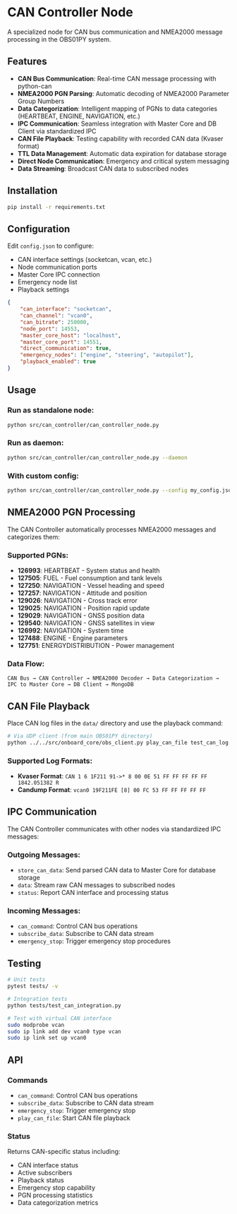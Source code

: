 # CAN Controller Node

A specialized node for CAN bus communication and NMEA2000 message processing in the OBS01PY system.

## Features

- **CAN Bus Communication**: Real-time CAN message processing with python-can
- **NMEA2000 PGN Parsing**: Automatic decoding of NMEA2000 Parameter Group Numbers
- **Data Categorization**: Intelligent mapping of PGNs to data categories (HEARTBEAT, ENGINE, NAVIGATION, etc.)
- **IPC Communication**: Seamless integration with Master Core and DB Client via standardized IPC
- **CAN File Playback**: Testing capability with recorded CAN data (Kvaser format)
- **TTL Data Management**: Automatic data expiration for database storage
- **Direct Node Communication**: Emergency and critical system messaging
- **Data Streaming**: Broadcast CAN data to subscribed nodes

## Installation

```bash
pip install -r requirements.txt
```

## Configuration

Edit `config.json` to configure:
- CAN interface settings (socketcan, vcan, etc.)
- Node communication ports
- Master Core IPC connection
- Emergency node list
- Playback settings

```json
{
    "can_interface": "socketcan",
    "can_channel": "vcan0",
    "can_bitrate": 250000,
    "node_port": 14553,
    "master_core_host": "localhost",
    "master_core_port": 14551,
    "direct_communication": true,
    "emergency_nodes": ["engine", "steering", "autopilot"],
    "playback_enabled": true
}
```

## Usage

### Run as standalone node:
```bash
python src/can_controller/can_controller_node.py
```

### Run as daemon:
```bash
python src/can_controller/can_controller_node.py --daemon
```

### With custom config:
```bash
python src/can_controller/can_controller_node.py --config my_config.json
```

## NMEA2000 PGN Processing

The CAN Controller automatically processes NMEA2000 messages and categorizes them:

### Supported PGNs:
- **126993**: HEARTBEAT - System status and health
- **127505**: FUEL - Fuel consumption and tank levels
- **127250**: NAVIGATION - Vessel heading and speed
- **127257**: NAVIGATION - Attitude and position
- **129026**: NAVIGATION - Cross track error
- **129025**: NAVIGATION - Position rapid update
- **129029**: NAVIGATION - GNSS position data
- **129540**: NAVIGATION - GNSS satellites in view
- **126992**: NAVIGATION - System time
- **127488**: ENGINE - Engine parameters
- **127751**: ENERGYDISTRIBUTION - Power management

### Data Flow:
```
CAN Bus → CAN Controller → NMEA2000 Decoder → Data Categorization → IPC to Master Core → DB Client → MongoDB
```

## CAN File Playback

Place CAN log files in the `data/` directory and use the playback command:

```bash
# Via UDP client (from main OBS01PY directory)
python ../../src/onboard_core/obs_client.py play_can_file test_can_log.txt
```

### Supported Log Formats:
- **Kvaser Format**: `CAN 1 6 1F211 91->* 8 00 0E 51 FF FF FF FF FF 1842.051382 R`
- **Candump Format**: `vcan0 19F211FE [8] 00 FC 53 FF FF FF FF FF`

## IPC Communication

The CAN Controller communicates with other nodes via standardized IPC messages:

### Outgoing Messages:
- `store_can_data`: Send parsed CAN data to Master Core for database storage
- `data`: Stream raw CAN messages to subscribed nodes
- `status`: Report CAN interface and processing status

### Incoming Messages:
- `can_command`: Control CAN bus operations
- `subscribe_data`: Subscribe to CAN data stream
- `emergency_stop`: Trigger emergency stop procedures

## Testing

```bash
# Unit tests
pytest tests/ -v

# Integration tests
python tests/test_can_integration.py

# Test with virtual CAN interface
sudo modprobe vcan
sudo ip link add dev vcan0 type vcan
sudo ip link set up vcan0
```

## API

### Commands
- `can_command`: Control CAN bus operations
- `subscribe_data`: Subscribe to CAN data stream
- `emergency_stop`: Trigger emergency stop
- `play_can_file`: Start CAN file playback

### Status
Returns CAN-specific status including:
- CAN interface status
- Active subscribers
- Playback status
- Emergency stop capability
- PGN processing statistics
- Data categorization metrics